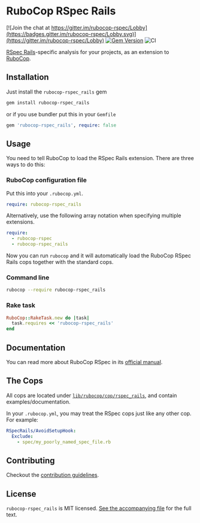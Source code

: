 # RuboCop RSpec Rails

[![Join the chat at https://gitter.im/rubocop-rspec/Lobby](https://badges.gitter.im/rubocop-rspec/Lobby.svg)](https://gitter.im/rubocop-rspec/Lobby)
[![Gem Version](https://badge.fury.io/rb/rubocop-rspec_rails.svg)](https://rubygems.org/gems/rubocop-rspec_rails)
![CI](https://github.com/rubocop/rubocop-rspec_rails/workflows/CI/badge.svg)

[RSpec Rails](https://rspec.info/)-specific analysis for your projects, as an extension to
[RuboCop](https://github.com/rubocop/rubocop).

## Installation

Just install the `rubocop-rspec_rails` gem

```bash
gem install rubocop-rspec_rails
```

or if you use bundler put this in your `Gemfile`

```ruby
gem 'rubocop-rspec_rails', require: false
```

## Usage

You need to tell RuboCop to load the RSpec Rails extension. There are three
ways to do this:

### RuboCop configuration file

Put this into your `.rubocop.yml`.

```yaml
require: rubocop-rspec_rails
```

Alternatively, use the following array notation when specifying multiple extensions.

```yaml
require:
  - rubocop-rspec
  - rubocop-rspec_rails
```

Now you can run `rubocop` and it will automatically load the RuboCop RSpec Rails
cops together with the standard cops.

### Command line

```bash
rubocop --require rubocop-rspec_rails
```

### Rake task

```ruby
RuboCop::RakeTask.new do |task|
  task.requires << 'rubocop-rspec_rails'
end
```

## Documentation

You can read more about RuboCop RSpec in its [official manual](https://docs.rubocop.org/rubocop-rspec_rails).

## The Cops

All cops are located under
[`lib/rubocop/cop/rspec_rails`](lib/rubocop/cop/rspec_rails), and contain
examples/documentation.

In your `.rubocop.yml`, you may treat the RSpec cops just like any other
cop. For example:

```yaml
RSpecRails/AvoidSetupHook:
  Exclude:
    - spec/my_poorly_named_spec_file.rb
```

## Contributing

Checkout the [contribution guidelines](.github/CONTRIBUTING.md).

## License

`rubocop-rspec_rails` is MIT licensed. [See the accompanying file](MIT-LICENSE.md) for
the full text.
